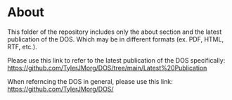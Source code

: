 # About
This folder of the repository includes only the about section and the latest publication of the DOS. Which may be in different formats (ex. PDF, HTML, RTF, etc.).

Please use this link to refer to the latest publication of the DOS specifically: https://github.com/TylerJMorg/DOS/tree/main/Latest%20Publication

When referncing the DOS in general, please use this link: https://github.com/TylerJMorg/DOS/
